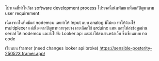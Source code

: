 โปรเจคที่ทำในวิชา software development process
โปรเจคนี้เน้นพัฒนาเพื่อแก้ปัญหาตาม user requirement

เนื่องจากในทีมมีแค่ nodemcu เลยทำให้ Input แบบ analog มีไม่พอ ทำให้ต้องใช้ multiplexer แต่เนื่องจากปัญหาหลายๆอย่าง เลยเลือกใช้ arduino แทน และให้ส่งข้อมูลผ่าน serial ให้ nodemcu และส่งไปยัง Looker api และนำไปส่งผ่านหน้าเว็บ ซี่งเขียนแบบ no code 

เขียนบน framer (need changes looker api broke)
https://sensible-posterity-250523.framer.app/
